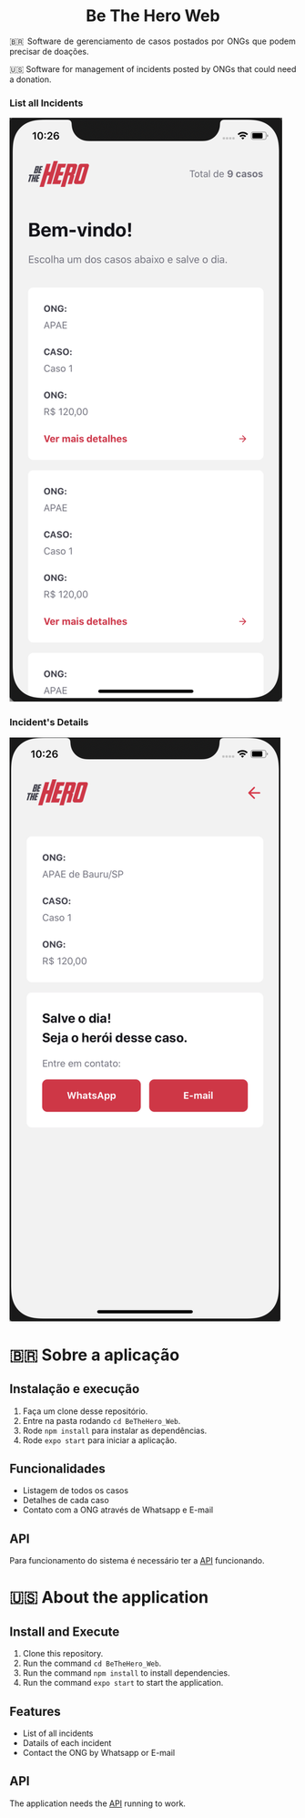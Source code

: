 <h1 align="center">
  Be The Hero Web
</h1>

<p align="justify">🇧🇷 Software de gerenciamento de casos postados por ONGs que podem precisar de doações.</p>

<p align="justify">🇺🇸 Software for management of incidents posted by ONGs that could need a donation.</p>

### List all Incidents

![](https://github.com/matheusmhmelo/BeTheHero_Mobile/blob/master/.github/incidents.png)

### Incident's Details

![](https://github.com/matheusmhmelo/BeTheHero_Mobile/blob/master/.github/detail.png)

<h1>🇧🇷 Sobre a aplicação</h1>

## Instalação e execução

1. Faça um clone desse repositório.
2. Entre na pasta rodando `cd BeTheHero_Web`.
3. Rode `npm install` para instalar as dependências.
4. Rode `expo start` para iniciar a aplicação.

## Funcionalidades

- Listagem de todos os casos
- Detalhes de cada caso
- Contato com a ONG através de Whatsapp e E-mail 

## API

Para funcionamento do sistema é necessário ter a [API](https://github.com/matheusmhmelo/BeTheHero_API) funcionando.

<h1>🇺🇸 About the application</h1>

## Install and Execute

1. Clone this repository.
2. Run the command `cd BeTheHero_Web`.
3. Run the command `npm install` to install dependencies.
4. Run the command `expo start` to start the application.

## Features

- List of all incidents
- Datails of each incident
- Contact the ONG by Whatsapp or E-mail

## API

The application needs the [API](https://github.com/matheusmhmelo/BeTheHero_API) running to work.
